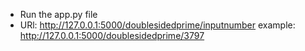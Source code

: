 - Run the app.py file
- URl:  http://127.0.0.1:5000/doublesidedprime/inputnumber
 example: http://127.0.0.1:5000/doublesidedprime/3797


